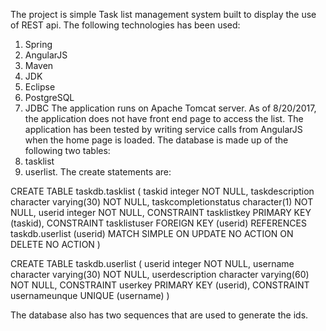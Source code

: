 The project is simple Task list management system built to display the use of REST api. The following technologies has been used:
1. Spring
2. AngularJS
3. Maven
4. JDK
5. Eclipse
6. PostgreSQL
7. JDBC
The application runs on Apache Tomcat server.
As of 8/20/2017, the application does not have front end page to access the list. The application has been tested by writing service calls from AngularJS when the home page is loaded. The database is made up of the following two tables:
1. tasklist
2. userlist.
The create statements are:

CREATE TABLE taskdb.tasklist
(
  taskid integer NOT NULL,
  taskdescription character varying(30) NOT NULL,
  taskcompletionstatus character(1) NOT NULL,
  userid integer NOT NULL,
  CONSTRAINT tasklistkey PRIMARY KEY (taskid),
  CONSTRAINT tasklistuser FOREIGN KEY (userid)
      REFERENCES taskdb.userlist (userid) MATCH SIMPLE
      ON UPDATE NO ACTION ON DELETE NO ACTION
)

CREATE TABLE taskdb.userlist
(
  userid integer NOT NULL,
  username character varying(30) NOT NULL,
  userdescription character varying(60) NOT NULL,
  CONSTRAINT userkey PRIMARY KEY (userid),
  CONSTRAINT usernameunque UNIQUE (username)
)

The database also has two sequences that are used to generate the ids.